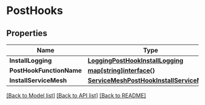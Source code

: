 # PostHooks

## Properties

Name | Type | Description | Notes
------------ | ------------- | ------------- | -------------
**InstallLogging** | [**LoggingPostHookInstallLogging**](LoggingPostHook_InstallLogging.md) |  | [optional] 
**PostHookFunctionName** | [**map[string]interface{}**](.md) |  | [optional] 
**InstallServiceMesh** | [**ServiceMeshPostHookInstallServiceMesh**](ServiceMeshPostHook_InstallServiceMesh.md) |  | [optional] 

[[Back to Model list]](../README.md#documentation-for-models) [[Back to API list]](../README.md#documentation-for-api-endpoints) [[Back to README]](../README.md)


